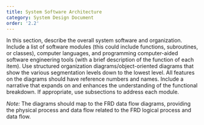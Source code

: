 ```yaml
---
title: System Software Architecture
category: System Design Document
order: '2.2'
---
```


In this section, describe the overall system software and organization.  Include a list of software modules (this could include functions, subroutines, or classes), computer languages, and programming computer-aided software engineering tools (with a brief description of the function of each item).  Use structured organization diagrams/object-oriented diagrams that show the various segmentation levels down to the lowest level.  All features on the diagrams should have reference numbers and names.  Include a narrative that expands on and enhances the understanding of the functional breakdown.  If appropriate, use subsections to address each module.

*Note:* The diagrams should map to the FRD data flow diagrams, providing the physical process and data flow related to the FRD logical process and data flow.
